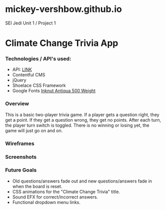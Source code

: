 # mickey-vershbow.github.io

SEI Jedi Unit 1 / Project 1

# Climate Change Trivia App

### Technologies / API's used:

- API: [LINK](https://cdn.contentful.com/spaces/1ooy33zp4esg/environments/master/entries?access_token=GwmWVEBSVzK_noU9IhoIaYblT31-CqoiESVSAdo7UJ0&content_type=triviaq)
- Contentful CMS
- jQuery
- Shoelace CSS Framework
- Google Fonts [Inknut Antiqua 500 Weight](https://fonts.googleapis.com/css2?family=Inconsolata&family=Inknut+Antiqua:wght@500&family=Space+Grotesk:wght@300;400&display=swap)

### Overview

This is a basic two-player trivia game. If a player gets a question right, they get a point. If they get a question wrong, they get no points. After each turn, the player turn switch is toggled. There is no winning or losing yet, the game will just go on and on.

### Wireframes

### Screenshots

### Future Goals

- Old questions/answers fade out and new questions/answers fade in when the board is reset.
- CSS animations for the "Climate Change Trivia" title.
- Sound EFX for correct/incorrect answers.
- Functional dropdown menu links.
